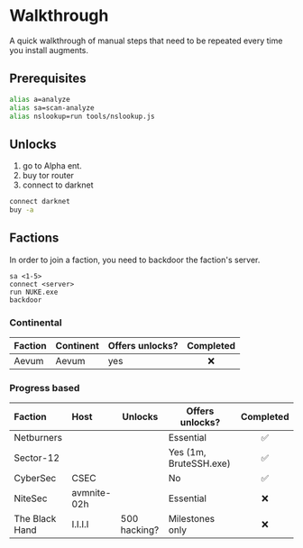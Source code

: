# Walkthrough

A quick walkthrough of manual steps that need to be repeated every time you install augments.

## Prerequisites

```bash
alias a=analyze
alias sa=scan-analyze
alias nslookup=run tools/nslookup.js
```

## Unlocks

1. go to Alpha ent.
2. buy tor router
3. connect to darknet

```bash
connect darknet
buy -a
```

## Factions

In order to join a faction, you need to backdoor the faction's server.

```bazaar
sa <1-5>
connect <server>
run NUKE.exe
backdoor
```

### Continental

| Faction | Continent | Offers unlocks? | Completed |
| :------ | :-------- |-----------------| :-------: |
| Aevum   | Aevum     | yes             |    ❌     |

### Progress based

| Faction        | Host        | Unlocks      | Offers unlocks?        | Completed |
| :------------- | :---------- | ------------ |------------------------| :-------: |
| Netburners     |             |              | Essential              |    ✅     |
| Sector-12      |             |              | Yes (1m, BruteSSH.exe) |    ✅     |
| CyberSec       | CSEC        |              | No                     |    ✅     |
| NiteSec        | avmnite-02h |              | Essential              |    ❌     |
| The Black Hand | I.I.I.I     | 500 hacking? | Milestones only        |    ❌     |
